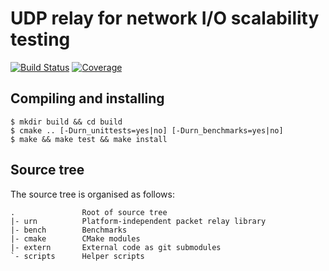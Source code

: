 # UDP relay for network I/O scalability testing

[![Build Status](https://travis-ci.org/svens/urn.svg?branch=master)](https://travis-ci.org/svens/urn)
[![Coverage](https://coveralls.io/repos/github/svens/urn/badge.svg?branch=master)](https://coveralls.io/github/svens/urn?branch=master)


## Compiling and installing

    $ mkdir build && cd build
    $ cmake .. [-Durn_unittests=yes|no] [-Durn_benchmarks=yes|no]
    $ make && make test && make install


## Source tree

The source tree is organised as follows:

    .               Root of source tree
    |- urn          Platform-independent packet relay library
    |- bench        Benchmarks
    |- cmake        CMake modules
    |- extern       External code as git submodules
    `- scripts      Helper scripts

